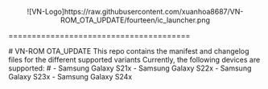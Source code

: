 <p align="center">
![VN-Logo]https://raw.githubusercontent.com/xuanhoa8687/VN-ROM_OTA_UPDATE/fourteen/ic_launcher.png

=======================================
</p>
# VN-ROM OTA_UPDATE
This repo contains the manifest and changelog files for the different supported variants
Currently, the following devices are supported:
#
- Samsung Galaxy S21x
- Samsung Galaxy S22x
- Samsung Galaxy S23x
- Samsung Galaxy S24x

